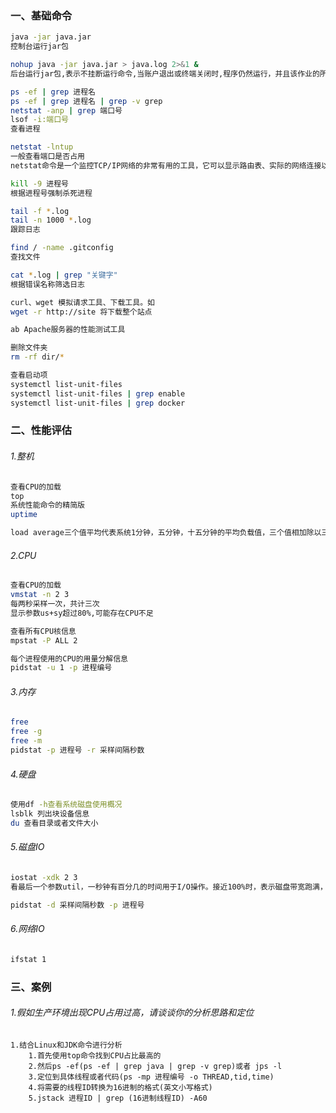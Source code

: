 ### 一、基础命令

```bash
java -jar java.jar
控制台运行jar包
```

```bash
nohup java -jar java.jar > java.log 2>&1 &
后台运行jar包,表示不挂断运行命令,当账户退出或终端关闭时,程序仍然运行，并且该作业的所有输出被重定向到java.log的文件中。“ > java.log ” 该命令就是指定日志输出的文件。
```

```bash
ps -ef | grep 进程名
ps -ef | grep 进程名 | grep -v grep
netstat -anp | grep 端口号
lsof -i:端口号
查看进程
```

```bash
netstat -lntup
一般查看端口是否占用
netstat命令是一个监控TCP/IP网络的非常有用的工具，它可以显示路由表、实际的网络连接以及每一个网络接口设备的状态信息。
```

```bash
kill -9 进程号
根据进程号强制杀死进程
```

```bash
tail -f *.log
tail -n 1000 *.log 
跟踪日志
```

```bash
find / -name .gitconfig
查找文件
```

```bash
cat *.log | grep "关键字"
根据错误名称筛选日志
```

```bash
curl、wget 模拟请求工具、下载工具。如
wget -r http://site 将下载整个站点
```

```bash
ab Apache服务器的性能测试工具
```

```bash
删除文件夹
rm -rf dir/*
```

```bash
查看启动项
systemctl list-unit-files
systemctl list-unit-files | grep enable
systemctl list-unit-files | grep docker
```



### 二、性能评估

###### 1.整机

```bash
查看CPU的加载
top
系统性能命令的精简版
uptime

load average三个值平均代表系统1分钟，五分钟，十五分钟的平均负载值，三个值相加除以三乘以100%高于60%，系统的负担压力重。
```

###### 2.CPU

```bash
查看CPU的加载
vmstat -n 2 3
每两秒采样一次，共计三次
显示参数us+sy超过80%,可能存在CPU不足

查看所有CPU核信息
mpstat -P ALL 2

每个进程使用的CPU的用量分解信息
pidstat -u 1 -p 进程编号
```

###### 3.内存

```bash
free
free -g
free -m
pidstat -p 进程号 -r 采样间隔秒数
```

###### 4.硬盘

```bash
使用df -h查看系统磁盘使用概况
lsblk 列出块设备信息
du 查看目录或者文件大小
```

###### 5.磁盘IO

```bash
iostat -xdk 2 3
看最后一个参数util，一秒钟有百分几的时间用于I/O操作。接近100%时，表示磁盘带宽跑满，需要优化程序或者增加磁盘

pidstat -d 采样间隔秒数 -p 进程号
```

###### 6.网络IO

```bash
ifstat 1
```

### 三、案例

###### 1.假如生产环境出现CPU占用过高，请谈谈你的分析思路和定位

```
1.结合Linux和JDK命令进行分析
	1.首先使用top命令找到CPU占比最高的
	2.然后ps -ef(ps -ef | grep java | grep -v grep)或者 jps -l
	3.定位到具体线程或者代码(ps -mp 进程编号 -o THREAD,tid,time)
	4.将需要的线程ID转换为16进制的格式(英文小写格式)
	5.jstack 进程ID | grep (16进制线程ID) -A60
```

